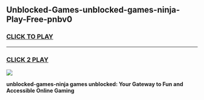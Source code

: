 
## Unblocked-Games-unblocked-games-ninja-Play-Free-pnbv0
<h3>
<a href="https://premium76.site?title=unblocked-games-ninja&ref=18A1">CLICK TO PLAY</a></h3>
<hr>

<h3>
<a href="https://premium76.site?title=unblocked-games-ninja&ref=18A1">CLICK 2 PLAY</a>
  
</h3>

<a href="https://premium76.site?title=unblocked-games-ninja&ref=18A1"><img src="https://clearcache.store/games.png"></a>


**unblocked-games-ninja games unblocked: Your Gateway to Fun and Accessible Online Gaming**
